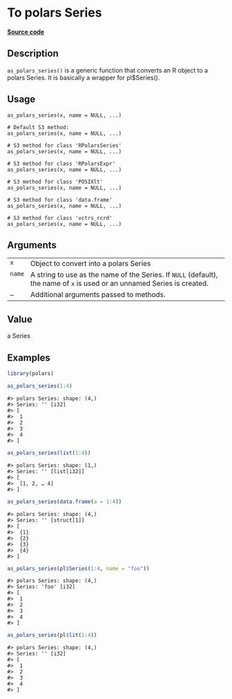 
# To polars Series

[**Source code**](https://github.com/pola-rs/r-polars/tree/0580dbe189881934960c63979bf59fc3448a21dc/R/as_polars.R#L236)

## Description

<code>as_polars_series()</code> is a generic function that converts an R
object to a polars Series. It is basically a wrapper for pl$Series().

## Usage

<pre><code class='language-R'>as_polars_series(x, name = NULL, ...)

# Default S3 method:
as_polars_series(x, name = NULL, ...)

# S3 method for class 'RPolarsSeries'
as_polars_series(x, name = NULL, ...)

# S3 method for class 'RPolarsExpr'
as_polars_series(x, name = NULL, ...)

# S3 method for class 'POSIXlt'
as_polars_series(x, name = NULL, ...)

# S3 method for class 'data.frame'
as_polars_series(x, name = NULL, ...)

# S3 method for class 'vctrs_rcrd'
as_polars_series(x, name = NULL, ...)
</code></pre>

## Arguments

<table>
<tr>
<td style="white-space: nowrap; font-family: monospace; vertical-align: top">
<code id="as_polars_series_:_x">x</code>
</td>
<td>
Object to convert into a polars Series
</td>
</tr>
<tr>
<td style="white-space: nowrap; font-family: monospace; vertical-align: top">
<code id="as_polars_series_:_name">name</code>
</td>
<td>
A string to use as the name of the Series. If <code>NULL</code>
(default), the name of <code>x</code> is used or an unnamed Series is
created.
</td>
</tr>
<tr>
<td style="white-space: nowrap; font-family: monospace; vertical-align: top">
<code id="as_polars_series_:_...">…</code>
</td>
<td>
Additional arguments passed to methods.
</td>
</tr>
</table>

## Value

a Series

## Examples

``` r
library(polars)

as_polars_series(1:4)
```

    #> polars Series: shape: (4,)
    #> Series: '' [i32]
    #> [
    #>  1
    #>  2
    #>  3
    #>  4
    #> ]

``` r
as_polars_series(list(1:4))
```

    #> polars Series: shape: (1,)
    #> Series: '' [list[i32]]
    #> [
    #>  [1, 2, … 4]
    #> ]

``` r
as_polars_series(data.frame(a = 1:4))
```

    #> polars Series: shape: (4,)
    #> Series: '' [struct[1]]
    #> [
    #>  {1}
    #>  {2}
    #>  {3}
    #>  {4}
    #> ]

``` r
as_polars_series(pl$Series(1:4, name = "foo"))
```

    #> polars Series: shape: (4,)
    #> Series: 'foo' [i32]
    #> [
    #>  1
    #>  2
    #>  3
    #>  4
    #> ]

``` r
as_polars_series(pl$lit(1:4))
```

    #> polars Series: shape: (4,)
    #> Series: '' [i32]
    #> [
    #>  1
    #>  2
    #>  3
    #>  4
    #> ]
